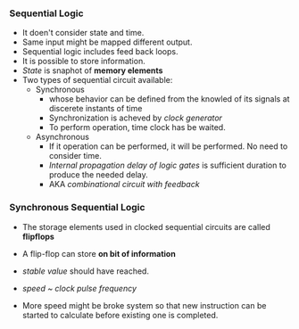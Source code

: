 ### Sequential Logic
- It doen't consider state and time.
- Same input might be mapped different output. 
- Sequential logic includes feed back loops.
- It is possible to store information.
- *State* is snaphot of **memory elements** 
- Two types of sequential circuit available: 
    * Synchronous
         + whose behavior can be defined from the knowled of its signals at discerete instants of time  
         + Synchronization is acheved by *clock generator*
         + To perform operation, time clock has be waited.
    * Asynchronous
        + If it operation can be performed, it will be performed. No need to consider time.  
        + *Internal propagation delay of logic gates* is sufficient duration to produce the needed delay. 
        + AKA *combinational circuit with feedback*

### Synchronous Sequential Logic
- The storage elements used in clocked sequential circuits are called **flipflops**  
- A flip-flop can store **on bit of information**

- *stable value* should have reached.

- *speed ~ clock pulse frequency*  

- More speed might be broke system so that new instruction can be started to calculate before existing one is completed.    
